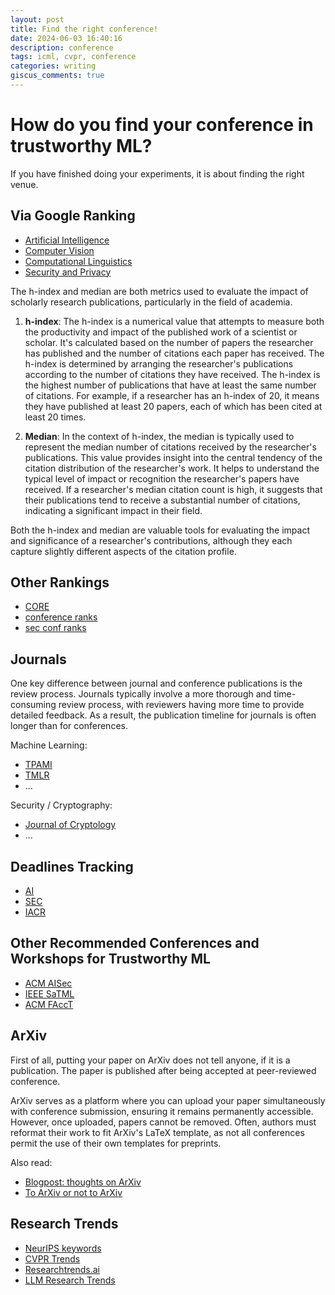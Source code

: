 ```yaml
---
layout: post
title: Find the right conference!
date: 2024-06-03 16:40:16
description: conference
tags: icml, cvpr, conference
categories: writing
giscus_comments: true
---
```


# How do you find your conference in trustworthy ML?

If you have finished doing your experiments, it is about finding the right venue.

## Via Google Ranking

- [Artificial Intelligence](https://scholar.google.de/citations?view_op=top_venues&hl=en&vq=eng_artificialintelligence)
- [Computer Vision](https://scholar.google.de/citations?view_op=top_venues&hl=en&vq=eng_computervisionpatternrecognition)
- [Computational Linguistics](https://scholar.google.de/citations?view_op=top_venues&hl=en&vq=eng_computationallinguistics)
- [Security and Privacy](https://scholar.google.de/citations?view_op=top_venues&hl=en&vq=eng_computersecuritycryptography)

The h-index and median are both metrics used to evaluate the impact of scholarly research publications, particularly in the field of academia.

1. **h-index**: The h-index is a numerical value that attempts to measure both the productivity and impact of the published work of a scientist or scholar. It's calculated based on the number of papers the researcher has published and the number of citations each paper has received. The h-index is determined by arranging the researcher's publications according to the number of citations they have received. The h-index is the highest number of publications that have at least the same number of citations. For example, if a researcher has an h-index of 20, it means they have published at least 20 papers, each of which has been cited at least 20 times.

2. **Median**: In the context of h-index, the median is typically used to represent the median number of citations received by the researcher's publications. This value provides insight into the central tendency of the citation distribution of the researcher's work. It helps to understand the typical level of impact or recognition the researcher's papers have received. If a researcher's median citation count is high, it suggests that their publications tend to receive a substantial number of citations, indicating a significant impact in their field.

Both the h-index and median are valuable tools for evaluating the impact and significance of a researcher's contributions, although they each capture slightly different aspects of the citation profile.

## Other Rankings

- [CORE](https://www.iiti.ac.in/people/~artiwari/cseconflist.html)
- [conference ranks](http://www.conferenceranks.com)
- [sec conf ranks](https://people.engr.tamu.edu/guofei/sec_conf_stat.htm)

## Journals

One key difference between journal and conference publications is the review process. Journals typically involve a more thorough and time-consuming review process, with reviewers having more time to provide detailed feedback. As a result, the publication timeline for journals is often longer than for conferences.

Machine Learning:
- [TPAMI](https://en.wikipedia.org/wiki/IEEE_Transactions_on_Pattern_Analysis_and_Machine_Intelligence)
- [TMLR](https://jmlr.csail.mit.edu/tmlr)
- ...

Security / Cryptography:
- [Journal of Cryptology](https://iacr.org/jofc)
- ...

## Deadlines Tracking

- [AI](https://aideadlin.es/?sub=ML,CV,NLP,DM,KR)
- [SEC](https://sec-deadlines.github.io)
- [IACR](https://iacr.org/events/?order=submission)


## Other Recommended Conferences and Workshops for Trustworthy ML

- [ACM AISec](https://aisec.cc)
- [IEEE SaTML](https://satml.org)
- [ACM FAccT](https://facctconference.org)


## ArXiv

First of all, putting your paper on ArXiv does not tell anyone, if it is a publication. 
The paper is published after being accepted at peer-reviewed conference. 

ArXiv serves as a platform where you can upload your paper simultaneously with conference submission, ensuring it remains permanently accessible. However, once uploaded, papers cannot be removed. Often, authors must reformat their work to fit ArXiv's LaTeX template, as not all conferences permit the use of their own templates for preprints.

Also read: 
 - [Blogpost: thoughts on ArXiv](https://abetterscientist.wordpress.com/2013/07/09/thoughts-on-arxiv-and-journals/)
 - [To ArXiv or not to ArXiv](https://openreview.net/forum?id=ywiegsPRSF)



## Research Trends 

- [NeurIPS keywords](https://colab.research.google.com/drive/1u51Id90ML79UdZaKD23qglY0ZkEmmdwk?usp=sharing#scrollTo=metallic-aquatic)
- [CVPR Trends](https://public.tableau.com/app/profile/joshpreston/viz/CVPR2024/CVPRtrends)
- [Researchtrends.ai](https://researchtrends.ai)
- [LLM Research Trends](https://medium.com/gptalk/llm-research-trends-from-17k-arxiv-papers-ed5dcc0fdb3d)
